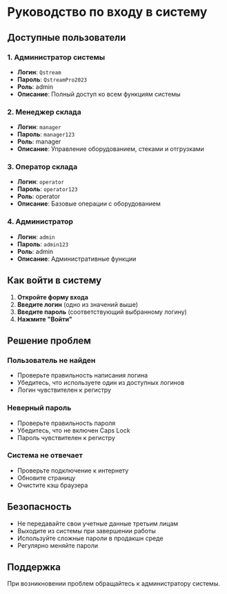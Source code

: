 # Руководство по входу в систему

## Доступные пользователи

### 1. Администратор системы
- **Логин**: `Qstream`
- **Пароль**: `QstreamPro2023`
- **Роль**: admin
- **Описание**: Полный доступ ко всем функциям системы

### 2. Менеджер склада
- **Логин**: `manager`
- **Пароль**: `manager123`
- **Роль**: manager
- **Описание**: Управление оборудованием, стеками и отгрузками

### 3. Оператор склада
- **Логин**: `operator`
- **Пароль**: `operator123`
- **Роль**: operator
- **Описание**: Базовые операции с оборудованием

### 4. Администратор
- **Логин**: `admin`
- **Пароль**: `admin123`
- **Роль**: admin
- **Описание**: Административные функции

## Как войти в систему

1. **Откройте форму входа**
2. **Введите логин** (одно из значений выше)
3. **Введите пароль** (соответствующий выбранному логину)
4. **Нажмите "Войти"**

## Решение проблем

### Пользователь не найден
- Проверьте правильность написания логина
- Убедитесь, что используете один из доступных логинов
- Логин чувствителен к регистру

### Неверный пароль
- Проверьте правильность пароля
- Убедитесь, что не включен Caps Lock
- Пароль чувствителен к регистру

### Система не отвечает
- Проверьте подключение к интернету
- Обновите страницу
- Очистите кэш браузера

## Безопасность

- Не передавайте свои учетные данные третьим лицам
- Выходите из системы при завершении работы
- Используйте сложные пароли в продакшн среде
- Регулярно меняйте пароли

## Поддержка

При возникновении проблем обращайтесь к администратору системы.
